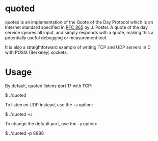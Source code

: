 # quoted

quoted is an implementation of the Quote of the Day Protocol which is an Internet standard specified in [RFC 865](https://tools.ietf.org/html/rfc865) by J. Postel. A quote of the day service ignores all input, and simply responds with a quote, making this a potentially useful debugging or measurement tool.

It is also a straightforward example of writing TCP and UDP servers in C with POSIX (Berkeley) sockets.

# Usage

By default, quoted listens port 17 with TCP:

  $ ./quoted

To listen on UDP instead, use the `-u` option:

  $ ./quoted -u

To change the default port, use the `-p` option:

  $ ./quoted -p 8888
